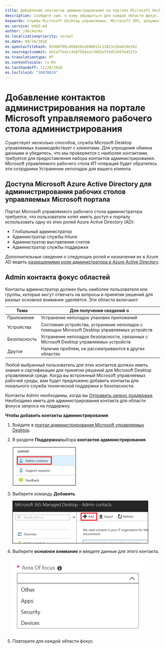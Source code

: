 ```yaml
---
title: Добавление контактов администрирования на портале Microsoft Desktop управляемых администрирования
description: Сообщите нам, к кому обращаться для каждой области фокус.
keywords: Службы Microsoft Desktop управляемых, Microsoft 365, документация
ms.service: m365-md
author: jdeckerms
ms.localizationpriority: normal
ms.date: 09/24/2018
ms.openlocfilehash: 65dd8709c469826e2696015c13823c58eb10e342
ms.sourcegitcommit: eb1a77e4cc4e8f564a1c78d2ef53d7245fe4517a
ms.translationtype: MT
ms.contentlocale: ru-RU
ms.lasthandoff: 11/28/2018
ms.locfileid: "26870618"
---
```

# <a name="add-admin-contacts-in-microsoft-managed-desktop-admin-portal"></a>Добавление контактов администрирования на портале Microsoft управляемого рабочего стола администрирования

Существует несколько способов, служба Microsoft Desktop управляемых взаимодействует с клиентами. Для упрощения обмена данными и убедитесь, что мы проверяется с наиболее контактами, требуется для предоставления набора контактов администрирования. Microsoft управляемого рабочего стола ИТ-операций будет обратитесь эти сотрудники Устранение неполадок для вашего клиента. 

## <a name="azure-active-directory-access-for-microsoft-managed-desktop-admin-portal"></a>Доступа Microsoft Azure Active Directory для администрирования рабочих столов управляемых Microsoft портала

Портал Microsoft управляемого рабочего стола администратора требуется, что пользователи хотят иметь доступ к порталу использовать одну из этих ролей Azure Active Directory (AD):
- Глобальный администратор
- Администратор службы Intune
- Администратор выставления счетов
- Администратор службы поддержки

Дополнительные сведения о следующих ролей и назначения их в Azure AD видеть [разрешениями роли администратора в Azure Active Directory](https://docs.microsoft.com/azure/active-directory/users-groups-roles/directory-assign-admin-roles). 

## <a name="admin-contact-focus-areas"></a>Admin контакта фокус областей

Контакты администратор должен быть наиболее пользователя или группы, которые могут отвечать на вопросы и принятия решений для разных основное внимание уделяется. Эти области включают:

Тема | Для получения сведений о
--- | ---
Приложения | Устранение неполадок упаковки приложений
Устройства | Состояния устройства, устранение неполадок с помощью Microsoft Desktop управляемых устройств
Безопасность | Устранение неполадок безопасности, связанных с Microsoft Desktop управляемых устройств
Другое | Наличие проблем, не рассматриваются в других областях

Любой выбранный пользователь для этих контактов должно иметь знания и сертификации для принятия решений для Microsoft Desktop управляемой среде. Когда вы встроенный Microsoft управляемых рабочей среды, вам будет предложено добавить контакты для локального служба технической поддержки и безопасности. 

Контакты Admin необходимы, когда вы [Отправить запрос поддержки](../working-with-managed-desktop/support.md). Необходимо иметь для администрирования контакта для области фокуса запроса на поддержку. 

**Чтобы добавить контакты администрирования**

1.  Войдите в [портал администрирования Microsoft управляемых Desktop](http://aka.ms/mwaasportal). 

2.  В разделе **Поддержка**выбора **контактов администрирования**. 

    ![Поддержка меню Admin контактов](images/admincontacts.png)

3. Выберите команду **Добавить**.

    ![Администрирование портала кнопку Добавить](images/adminadd.png)

4.  Выберите **основное внимание** и введите данные для этого контакта. 

    ![Список области](images/areaoffocus.png)

5. Повторите для каждой области фокус. 

